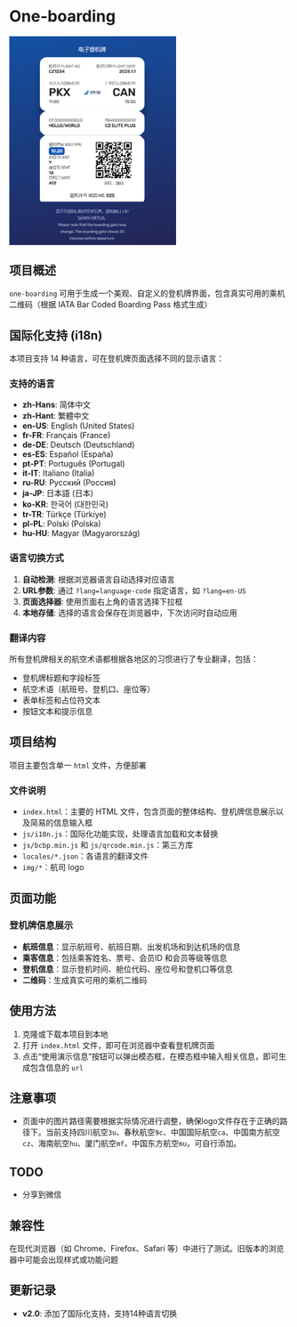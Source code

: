 # One-boarding

<img src="readme/main.png" width = "300" alt="主界面" align=center />

## 项目概述
`one-boarding` 可用于生成一个美观、自定义的登机牌界面，包含真实可用的乘机二维码（根据 IATA Bar Coded Boarding Pass 格式生成）

## 国际化支持 (i18n)
本项目支持 14 种语言，可在登机牌页面选择不同的显示语言：

### 支持的语言
- **zh-Hans**: 简体中文
- **zh-Hant**: 繁體中文  
- **en-US**: English (United States)
- **fr-FR**: Français (France)
- **de-DE**: Deutsch (Deutschland)
- **es-ES**: Español (España)
- **pt-PT**: Português (Portugal)
- **it-IT**: Italiano (Italia)
- **ru-RU**: Русский (Россия)
- **ja-JP**: 日本語 (日本)
- **ko-KR**: 한국어 (대한민국)
- **tr-TR**: Türkçe (Türkiye)
- **pl-PL**: Polski (Polska)
- **hu-HU**: Magyar (Magyarország)

### 语言切换方式
1. **自动检测**: 根据浏览器语言自动选择对应语言
2. **URL参数**: 通过 `?lang=language-code` 指定语言，如 `?lang=en-US`
3. **页面选择器**: 使用页面右上角的语言选择下拉框
4. **本地存储**: 选择的语言会保存在浏览器中，下次访问时自动应用

### 翻译内容
所有登机牌相关的航空术语都根据各地区的习惯进行了专业翻译，包括：
- 登机牌标题和字段标签
- 航空术语（航班号、登机口、座位等）
- 表单标签和占位符文本
- 按钮文本和提示信息

## 项目结构
项目主要包含单一 `html` 文件，方便部署

### 文件说明
- `index.html`：主要的 HTML 文件，包含页面的整体结构、登机牌信息展示以及简易的信息输入框
- `js/i18n.js`：国际化功能实现，处理语言加载和文本替换
- `js/bcbp.min.js` 和 `js/qrcode.min.js`：第三方库
- `locales/*.json`：各语言的翻译文件
- `img/*`：航司 logo

## 页面功能
### 登机牌信息展示
- **航班信息**：显示航班号、航班日期、出发机场和到达机场的信息
- **乘客信息**：包括乘客姓名、票号、会员ID 和会员等级等信息
- **登机信息**：显示登机时间、舱位代码、座位号和登机口等信息
- **二维码**：生成真实可用的乘机二维码

## 使用方法
1. 克隆或下载本项目到本地
2. 打开 `index.html` 文件，即可在浏览器中查看登机牌页面
3. 点击“使用演示信息”按钮可以弹出模态框，在模态框中输入相关信息，即可生成包含信息的 `url`

## 注意事项
- 页面中的图片路径需要根据实际情况进行调整，确保logo文件存在于正确的路径下。当前支持四川航空`3u`、春秋航空`9c`、中国国际航空`ca`、中国南方航空`cz`、海南航空`hu`、厦门航空`mf`、中国东方航空`mu`，可自行添加。

## TODO
- 分享到微信

## 兼容性
在现代浏览器（如 Chrome、Firefox、Safari 等）中进行了测试。旧版本的浏览器中可能会出现样式或功能问题

## 更新记录
- **v2.0**: 添加了国际化支持，支持14种语言切换